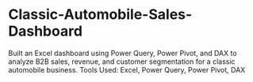 # Classic-Automobile-Sales-Dashboard
Built an Excel dashboard using Power Query, Power Pivot, and DAX to analyze B2B sales, revenue, and customer segmentation for a classic automobile business. Tools Used: Excel, Power Query, Power Pivot, DAX
